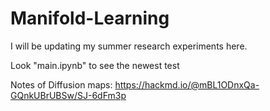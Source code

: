 # Manifold-Learning
I will be updating my summer research experiments here.

Look "main.ipynb" to see the newest test

Notes of Diffusion maps: https://hackmd.io/@mBL1ODnxQa-GQnkUBrUBSw/SJ-6dFm3p